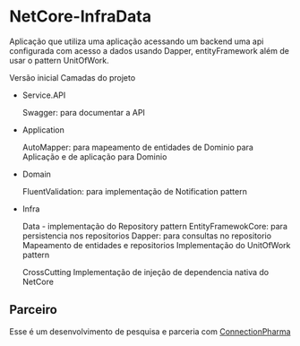 # NetCore-InfraData
Aplicação que utiliza uma aplicação acessando um backend uma api configurada com acesso a dados usando Dapper, entityFramework além de usar o pattern UnitOfWork.

Versão inicial
Camadas do projeto
- Service.API
   
   Swagger: para documentar a API
   
- Application
   
   AutoMapper: para mapeamento de entidades de Dominio para Aplicação e de aplicação para Dominio

- Domain
   
   FluentValidation: para implementação de Notification pattern 

- Infra

  Data - implementação do Repository pattern 
   EntityFramewokCore: para persistencia nos repositorios
   Dapper: para consultas no repositorio
   Mapeamento de entidades e repositorios
   Implementação do UnitOfWork pattern

  CrossCutting
   Implementação de injeção de dependencia nativa do NetCore
## Parceiro
Esse é um desenvolvimento de pesquisa e parceria com [ConnectionPharma](https://cpharma.com.br)
